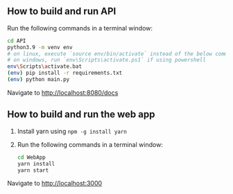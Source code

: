 ## How to build and run API

Run the following commands in a terminal window:

```sh
cd API
python3.9 -m venv env
# on linux, execute `source env/bin/activate` instead of the below command
# on windows, run `env\Scripts\activate.ps1` if using powershell
env\Scripts\activate.bat
(env) pip install -r requirements.txt
(env) python main.py
```

Navigate to [http://localhost:8080/docs](http://localhost:8080/docs)

## How to build and run the web app

1. Install yarn using `npm -g install yarn`
1. Run the following commands in a terminal window:

    ```sh
    cd WebApp
    yarn install
    yarn start
    ```

Navigate to [http://localhost:3000](http://localhost:3000)